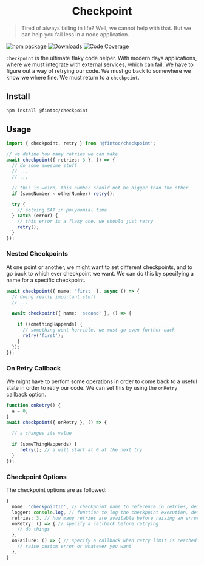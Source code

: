 <h1 align="center">Checkpoint</h1>

> Tired of always failing in life? Well, we cannot help with that. But we can help you fail less in a node application.

[![npm package][npm-img]][npm-url]
[![Downloads][downloads-img]][downloads-url]
[![Code Coverage][codecov-img]][codecov-url]



`checkpoint` is the ultimate flaky code helper. With modern days applications, where we must integrate with external services, which can fail. We have to figure out a way of retrying our code. We must go back to somewhere we know we where fine. We must return to a `checkpoint`.

## Install

```bash
npm install @fintoc/checkpoint
```

## Usage

```ts
import { checkpoint, retry } from '@fintoc/checkpoint';

// we define how many retries we can make
await checkpoint({ retries: 3 }, () => {
  // do some awesome stuff
  // ...
  // ...

  // this is weird, this number should not be bigger than the other
  if (someNumber < otherNumber) retry();

  try {
    // solving SAT in polynomial time
  } catch (error) {
    // this error is a flaky one, we should just retry
    retry();
  }
});
```

### Nested Checkpoints
At one point or another, we might want to set different checkpoints, and to go back to which ever checkpoint we want. We can do this by specifying a name for a specific checkpoint.

```ts
await checkpoint({ name: 'first' }, async () => {
  // doing really important stuff
  // ...

  await checkpoint({ name: 'second' }, () => {

    if (somethingHappends) {
      // something went horrible, we must go even further back
      retry('first');
    }
  });
});
```

### On Retry Callback
We might have to perfom some operations in order to come back to a useful state in order to retry our code. We can set this by using the `onRetry` callback option.

```ts
function onRetry() {
  a = 0;
}
await checkpoint({ onRetry }, () => {

  // a changes its value

  if (someThingHappends) {
     retry(); // a will start at 0 at the next try
  }
});
```

### Checkpoint Options
The checkpoint options are as followed:

```ts
{
  name: 'checkpointId', // checkpoint name to reference in retries, defaults to null
  logger: console.log, // function to log the checkpoint execution, defaults to null
  retries: 3, // how many retries are available before raising an error, defaults to 1
  onRetry: () => { // specify a callback before retrying
    // do things
  },
  onFailure: () => { // specify a callback when retry limit is reached
    // raise custom error or whatever you want
  },
}
```
[downloads-img]:https://img.shields.io/npm/dt/@fintoc/checkpoint
[downloads-url]:https://www.npmtrends.com/@fintoc/checkpoint
[npm-img]:https://img.shields.io/npm/v/@fintoc/checkpoint
[npm-url]:https://www.npmjs.com/package/@fintoc/checkpoint
[codecov-img]:https://codecov.io/gh/ryansonshine/typescript-npm-package-template/branch/main/graph/badge.svg
[codecov-url]:https://codecov.io/gh/ryansonshine/typescript-npm-package-template
